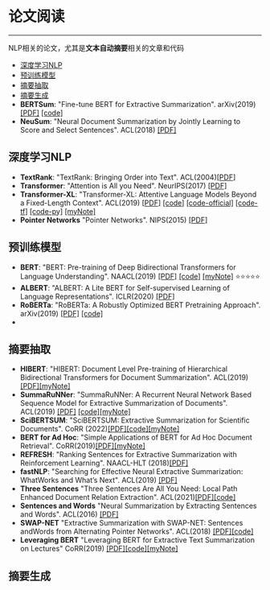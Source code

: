 # 论文阅读
---
NLP相关的论文，尤其是**文本自动摘要**相关的文章和代码

- [深度学习NLP](#深度学习nlp)
- [预训练模型](#预训练模型)
- [摘要抽取](#摘要抽取)
- [摘要生成](#摘要生成)
-  **BERTSum**: "Fine-tune BERT for Extractive Summarization". arXiv(2019) [[PDF]](https://arxiv.org/pdf/1903.10318.pdf) [[code]](https://github.com/nlpyang/BertSum)
-  **NeuSum**: "Neural Document Summarization by Jointly Learning to Score and Select Sentences". ACL(2018) [[PDF]](https://www.aclweb.org/anthology/P18-1061) 

## 深度学习NLP
- **TextRank**: "TextRank: Bringing Order into Text". ACL(2004)[[PDF]](https://aclanthology.org/W04-3252/)
- **Transformer**: "Attention is All you Need". NeurIPS(2017) [[PDF]](https://papers.nips.cc/paper/7181-attention-is-all-you-need.pdf)
- **Transformer-XL**: "Transformer-XL: Attentive Language Models Beyond a Fixed-Length Context". ACL(2019) [[PDF]](https://www.aclweb.org/anthology/P19-1285) [[code]](https://github.com/kimiyoung/transformer-xl)
[[code-official]](https://github.com/tensorflow/tensor2tensor) [[code-tf]](https://github.com/Kyubyong/transformer) [[code-py]](https://github.com/jadore801120/attention-is-all-you-need-pytorch)
[[myNote]](https://github.com/lishuzhen97/Paper_reading/blob/main/Papers/transform_XL.pdf)
- **Pointer Networks** "Pointer Networks". NIPS(2015) [[PDF]](https://proceedings.neurips.cc/paper/2015/file/29921001f2f04bd3baee84a12e98098f-Paper.pdf)
## 预训练模型
- **BERT**: "BERT: Pre-training of Deep Bidirectional Transformers for Language Understanding". NAACL(2019) [[PDF]](https://www.aclweb.org/anthology/N19-1423) [[code]](https://github.com/google-research/bert) [[myNote]](https://github.com/lishuzhen97/Paper_reading/blob/main/Papers/BERT.pdf) :star::star::star::star::star:
-  **ALBERT**: "ALBERT: A Lite BERT for Self-supervised Learning of Language Representations". ICLR(2020) [[PDF]](https://openreview.net/pdf?id=H1eA7AEtvS)
-  **RoBERTa**: "RoBERTa: A Robustly Optimized BERT Pretraining Approach". arXiv(2019) [[PDF]](https://arxiv.org/pdf/1907.11692.pdf) [[code]](https://github.com/pytorch/fairseq)
-  
## 摘要抽取
- **HIBERT**: "HIBERT: Document Level Pre-training of Hierarchical Bidirectional Transformers for Document Summarization". ACL(2019) [[PDF]](https://doi.org/10.18653/v1/p19-1499)[[myNote]](https://github.com/lishuzhen97/Paper_reading/blob/main/Papers/HIBERT_%E6%9C%AA%E5%BC%80%E6%BA%90.pdf)
- **SummaRuNNer**: "SummaRuNNer: A Recurrent Neural Network Based Sequence Model for Extractive Summarization of Documents". ACL(2019) [[PDF]](http://aaai.org/ocs/index.php/AAAI/AAAI17/paper/view/14636) [[code]](https://github.com/hpzhao/SummaRuNNer
)[[myNote]](https://github.com/lishuzhen97/Paper_reading/blob/main/Papers/SummaRuNNer.pdf)
-  **SciBERTSUM**: "SciBERTSUM: Extractive Summarization for Scientific Documents". CoRR (2022)[[PDF]](https://arxiv.org/abs/2201.08495)[[code]](https://github.com/atharsefid/SciBERTSUM)[[myNote]](https://github.com/lishuzhen97/Paper_reading/blob/main/Papers/SciBERTSUM.pdf)
-  **BERT for Ad Hoc**: "Simple Applications of BERT for Ad Hoc Document Retrieval". CoRR(2019)[[PDF]](http://arxiv.org/abs/1903.10972)[[myNote]](https://github.com/lishuzhen97/Paper_reading/blob/main/Papers/Simple%20Applications%20of%20BERT%20for%20Ad%20Hoc%20Document%20Retrieval.pdf)
-  **REFRESH**: "Ranking Sentences for Extractive Summarization
with Reinforcement Learning". NAACL-HLT (2018)[[PDF]](https://doi.org/10.18653/v1/n18-1158)
-  **fastNLP**: "Searching for Effective Neural Extractive Summarization:
WhatWorks and What’s Next". ACL(2019) [[PDF]](https://doi.org/10.18653/v1/p19-1100)
-  **Three Sentences** "Three Sentences Are All You Need: Local Path Enhanced Document Relation Extraction". ACL(2021)[[PDF]](https://aclanthology.org/2021.acl-short.126/)[[code]](https://github.com/AndrewZhe/Three-Sentences-Are-All-You-Need)
-  **Sentences and Words** "Neural Summarization by Extracting Sentences and Words". ACL(2016) [[PDF]](https://aclanthology.org/P16-1046/)
-  **SWAP-NET** "Extractive Summarization with SWAP-NET: Sentences andWords from Alternating Pointer Networks". ACL(2018) [[PDF]](https://aclanthology.org/P18-1014/)[[code]](https://github.com/aishj10/swap-net)
-  **Leveraging BERT** "Leveraging BERT for Extractive Text Summarization on
Lectures" CoRR(2019) [[PDF]](http://arxiv.org/abs/1906.04165)[[code]](https://github.com/dmmiller612/lecture-summarizer)[[myNote]](https://github.com/lishuzhen97/Paper_reading/blob/main/Papers/Leveraging%20BERT%20for%20Extractive%20Text%20Summarization%20on%20Lectures.pdf)
## 摘要生成

